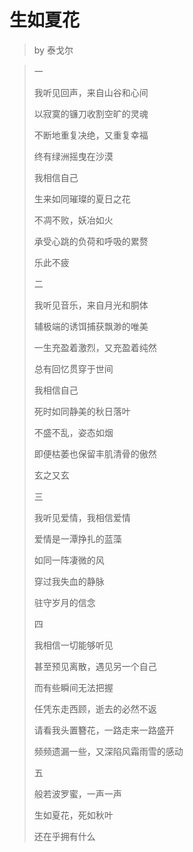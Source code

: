 # 生如夏花

> by 泰戈尔

> 一
>
> 我听见回声，来自山谷和心间
> 
> 以寂寞的镰刀收割空旷的灵魂
> 
> 不断地重复决绝，又重复幸福
> 
> 终有绿洲摇曳在沙漠
>
> 我相信自己
> 
> 生来如同璀璨的夏日之花
>
> 不凋不败，妖冶如火
>
> 承受心跳的负荷和呼吸的累赘
>
> 乐此不疲
>
> 二
>
> 我听见音乐，来自月光和胴体
>
> 辅极端的诱饵捕获飘渺的唯美
>
> 一生充盈着激烈，又充盈着纯然
>
> 总有回忆贯穿于世间
>
> 我相信自己
> 
> 死时如同静美的秋日落叶
> 
> 不盛不乱，姿态如烟
>
> 即便枯萎也保留丰肌清骨的傲然
> 
> 玄之又玄
>
> 三
>
> 我听见爱情，我相信爱情
>
> 爱情是一潭挣扎的蓝藻
>
> 如同一阵凄微的风
>
> 穿过我失血的静脉
>
> 驻守岁月的信念
>
> 四
>
> 我相信一切能够听见
>
> 甚至预见离散，遇见另一个自己
>
> 而有些瞬间无法把握
>
> 任凭东走西顾，逝去的必然不返
>
> 请看我头置簪花，一路走来一路盛开
>
> 频频遗漏一些，又深陷风霜雨雪的感动
>
> 五
>
> 般若波罗蜜，一声一声
>
> 生如夏花，死如秋叶
>
> 还在乎拥有什么